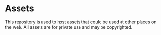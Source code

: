 # Assets

This repository is used to host assets that could be used at other places on the web. All assets are for private use and may be copyrighted.
